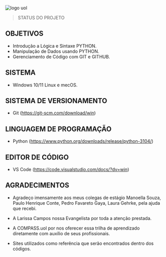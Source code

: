 ![logo uol](https://user-images.githubusercontent.com/109982238/181741708-0a551dcd-814c-467b-9805-91784ca03bb0.jpg)
> STATUS DO PROJETO


## OBJETIVOS

 *  Introdução a Lógica e Sintaxe PYTHON. 
 *  Manipulação de Dados usando PYTHON. 
 *  Gerenciamento de Código com GIT e GITHUB. 
 
## SISTEMA

* Windows 10/11 Linux e mecOS. 

## SISTEMA DE VERSIONAMENTO

* Git
 (https://git-scm.com/download/win)

## LINGUAGEM DE PROGRAMAÇÃO

* Python
 (https://www.python.org/downloads/release/python-3104/)

## EDITOR DE CÓDIGO

* VS Code
 (https://code.visualstudio.com/docs/?dv=win)


## AGRADECIMENTOS

 * Agradeço imensamente aos meus colegas de estágio Manoella Souza, 
   Paulo Henrique Conte, Pedro Favareto Gaya, Laura Gehrke, pela ajuda 
   que recebi.

 * A Larissa Campos nossa Evangelista por toda a atenção prestada.

 * A COMPASS.uol por nos oferecer essa trilha de aprendizado diretamente com
   auxílio de seus profissionais.

 * Sites utilizados como referência que serão encontrados dentro dos códigos.
	

